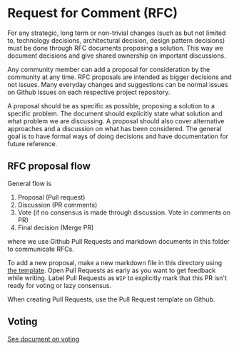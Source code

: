 # Request for Comment (RFC)

For any strategic, long term or non-trivial changes (such as but not limited to,
technology decisions, architectural decision, design pattern decisions) must be
done through RFC documents proposing a solution. This way we document decisions
and give shared ownership on important discussions.

Any community member can add a proposal for consideration by the community at
any time. RFC proposals are intended as bigger decisions and not issues. Many
everyday changes and suggestions can be normal issues on Github issues on each
respective project repository.

A proposal should be as specific as possible, proposing a solution to a specific
problem. The document should explicitly state what solution and what problem we
are discussing. A proposal should also cover alternative approaches and a
discussion on what has been considered. The general goal is to have formal ways
of doing decisions and have documentation for future reference.

## RFC proposal flow

General flow is

1. Proposal (Pull request)
2. Discussion (PR comments)
3. Vote (if no consensus is made through discussion. Vote in comments on PR)
4. Final decision (Merge PR)

where we use Github Pull Requests and markdown documents in this folder to
communicate RFCs.

To add a new proposal, make a new markdown file in this directory using
[the template](./0000_template.md). Open Pull Requests as early as you want to
get feedback while writing. Label Pull Requests as `WIP` to explicitly mark that
this PR isn't ready for voting or lazy consensus.

When creating Pull Requests, use the Pull Request template on Github.

## Voting

[See document on voting](../VOTING.md)
